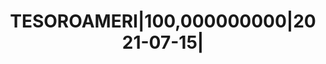 ---
layout: asset
title: TESOROAMERI|100,000000000|2021-07-15|                       
isin: US9127963S60
---